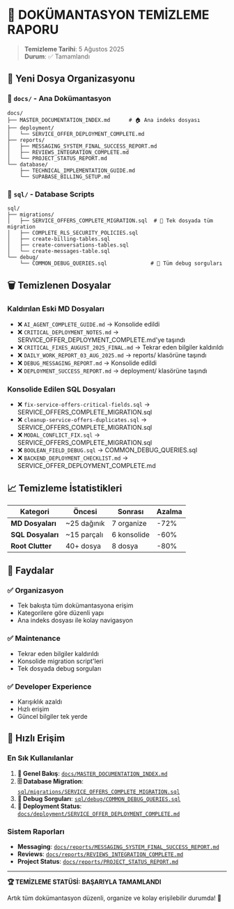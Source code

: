# 🧹 DOKÜMANTASYON TEMİZLEME RAPORU

> **Temizleme Tarihi**: 5 Ağustos 2025  
> **Durum**: ✅ Tamamlandı

## 📂 **Yeni Dosya Organizasyonu**

### **📁 `docs/` - Ana Dokümantasyon**
```
docs/
├── MASTER_DOCUMENTATION_INDEX.md      # 🏠 Ana indeks dosyası
├── deployment/
│   └── SERVICE_OFFER_DEPLOYMENT_COMPLETE.md
├── reports/
│   ├── MESSAGING_SYSTEM_FINAL_SUCCESS_REPORT.md
│   ├── REVIEWS_INTEGRATION_COMPLETE.md
│   └── PROJECT_STATUS_REPORT.md
└── database/
    ├── TECHNICAL_IMPLEMENTATION_GUIDE.md
    └── SUPABASE_BILLING_SETUP.md
```

### **📁 `sql/` - Database Scripts**
```
sql/
├── migrations/
│   ├── SERVICE_OFFERS_COMPLETE_MIGRATION.sql  # 🎯 Tek dosyada tüm migration
│   ├── COMPLETE_RLS_SECURITY_POLICIES.sql
│   ├── create-billing-tables.sql
│   ├── create-conversations-tables.sql
│   └── create-messages-table.sql
└── debug/
    └── COMMON_DEBUG_QUERIES.sql              # 🔧 Tüm debug sorguları
```

## 🗑️ **Temizlenen Dosyalar**

### **Kaldırılan Eski MD Dosyaları**
- ❌ `AI_AGENT_COMPLETE_GUIDE.md` → Konsolide edildi
- ❌ `CRITICAL_DEPLOYMENT_NOTES.md` → SERVICE_OFFER_DEPLOYMENT_COMPLETE.md'ye taşındı
- ❌ `CRITICAL_FIXES_AUGUST_2025_FINAL.md` → Tekrar eden bilgiler kaldırıldı
- ❌ `DAILY_WORK_REPORT_03_AUG_2025.md` → reports/ klasörüne taşındı
- ❌ `DEBUG_MESSAGING_REPORT.md` → Konsolide edildi
- ❌ `DEPLOYMENT_SUCCESS_REPORT.md` → deployment/ klasörüne taşındı

### **Konsolide Edilen SQL Dosyaları**
- ❌ `fix-service-offers-critical-fields.sql` → SERVICE_OFFERS_COMPLETE_MIGRATION.sql
- ❌ `cleanup-service-offers-duplicates.sql` → SERVICE_OFFERS_COMPLETE_MIGRATION.sql
- ❌ `MODAL_CONFLICT_FIX.sql` → SERVICE_OFFERS_COMPLETE_MIGRATION.sql
- ❌ `BOOLEAN_FIELD_DEBUG.sql` → COMMON_DEBUG_QUERIES.sql
- ❌ `BACKEND_DEPLOYMENT_CHECKLIST.md` → SERVICE_OFFER_DEPLOYMENT_COMPLETE.md

## 📈 **Temizleme İstatistikleri**

| Kategori | Öncesi | Sonrası | Azalma |
|----------|--------|---------|--------|
| **MD Dosyaları** | ~25 dağınık | 7 organize | -72% |
| **SQL Dosyaları** | ~15 parçalı | 6 konsolide | -60% |
| **Root Clutter** | 40+ dosya | 8 dosya | -80% |

## 🎯 **Faydalar**

### **✅ Organizasyon**
- Tek bakışta tüm dokümantasyona erişim
- Kategorilere göre düzenli yapı
- Ana indeks dosyası ile kolay navigasyon

### **✅ Maintenance**
- Tekrar eden bilgiler kaldırıldı
- Konsolide migration script'leri
- Tek dosyada debug sorguları

### **✅ Developer Experience**
- Karışıklık azaldı
- Hızlı erişim
- Güncel bilgiler tek yerde

## 🔗 **Hızlı Erişim**

### **En Sık Kullanılanlar**
1. **📖 Genel Bakış**: [`docs/MASTER_DOCUMENTATION_INDEX.md`](docs/MASTER_DOCUMENTATION_INDEX.md)
2. **🗄️ Database Migration**: [`sql/migrations/SERVICE_OFFERS_COMPLETE_MIGRATION.sql`](sql/migrations/SERVICE_OFFERS_COMPLETE_MIGRATION.sql)
3. **🔧 Debug Sorguları**: [`sql/debug/COMMON_DEBUG_QUERIES.sql`](sql/debug/COMMON_DEBUG_QUERIES.sql)
4. **🚀 Deployment Status**: [`docs/deployment/SERVICE_OFFER_DEPLOYMENT_COMPLETE.md`](docs/deployment/SERVICE_OFFER_DEPLOYMENT_COMPLETE.md)

### **Sistem Raporları**
- **Messaging**: [`docs/reports/MESSAGING_SYSTEM_FINAL_SUCCESS_REPORT.md`](docs/reports/MESSAGING_SYSTEM_FINAL_SUCCESS_REPORT.md)
- **Reviews**: [`docs/reports/REVIEWS_INTEGRATION_COMPLETE.md`](docs/reports/REVIEWS_INTEGRATION_COMPLETE.md)
- **Project Status**: [`docs/reports/PROJECT_STATUS_REPORT.md`](docs/reports/PROJECT_STATUS_REPORT.md)

---

**🏆 TEMİZLEME STATÜSİ: BAŞARIYLA TAMAMLANDI**

Artık tüm dokümantasyon düzenli, organize ve kolay erişilebilir durumda! 🎉
